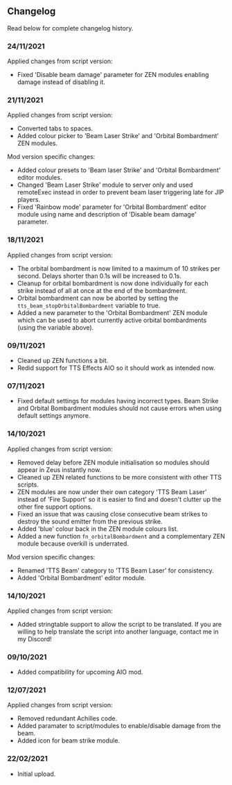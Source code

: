 ## Changelog
Read below for complete changelog history.

### 24/11/2021
Applied changes from script version:
- Fixed 'Disable beam damage' parameter for ZEN modules enabling damage instead of disabling it.

### 21/11/2021
Applied changes from script version:
- Converted tabs to spaces.
- Added colour picker to 'Beam Laser Strike' and 'Orbital Bombardment' ZEN modules.

Mod version specific changes:
- Added colour presets to 'Beam laser Strike' and 'Orbital Bombardment' editor modules.
- Changed 'Beam Laser Strike' module to server only and used remoteExec instead in order to prevent beam laser triggering late for JIP players.
- Fixed 'Rainbow mode' parameter for 'Orbital Bombardment' editor module using name and description of 'Disable beam damage' parameter.

### 18/11/2021
Applied changes from script version:
- The orbital bombardment is now limited to a maximum of 10 strikes per second. Delays shorter than 0.1s will be increased to 0.1s.
- Cleanup for orbital bombardment is now done individually for each strike instead of all at once at the end of the bombardment.
- Orbital bombardment can now be aborted by setting the `tts_beam_stopOrbitalBombardment` variable to true.
- Added a new parameter to the 'Orbital Bombardment' ZEN module which can be used to abort currently active orbital bombardments (using the variable above).

### 09/11/2021
- Cleaned up ZEN functions a bit.
- Redid support for TTS Effects AIO so it should work as intended now.

### 07/11/2021
- Fixed default settings for modules having incorrect types. Beam Strike and Orbital Bombardment modules should not cause errors when using default settings anymore.

### 14/10/2021
Applied changes from script version:
- Removed delay before ZEN module initialisation so modules should appear in Zeus instantly now.
- Cleaned up ZEN related functions to be more consistent with other TTS scripts.
- ZEN modules are now under their own category 'TTS Beam Laser' instead of 'Fire Support' so it is easier to find and doesn't clutter up the other fire support options.
- Fixed an issue that was causing close consecutive beam strikes to destroy the sound emitter from the previous strike.
- Added 'blue' colour back in the ZEN module colours list.
- Added a new function `fn_orbitalBombardment` and a complementary ZEN module because overkill is underrated.

Mod version specific changes:
- Renamed 'TTS Beam' category to 'TTS Beam Laser' for consistency.
- Added 'Orbital Bombardment' editor module.

### 14/10/2021
Applied changes from script version:
- Added stringtable support to allow the script to be translated. If you are willing to help translate the script into another language, contact me in my Discord!

### 09/10/2021
- Added compatibility for upcoming AIO mod.

### 12/07/2021
Applied changes from script version:
- Removed redundant Achilles code.
- Added paramater to script/modules to enable/disable damage from the beam.
- Added icon for beam strike module.

### 22/02/2021
- Initial upload.
